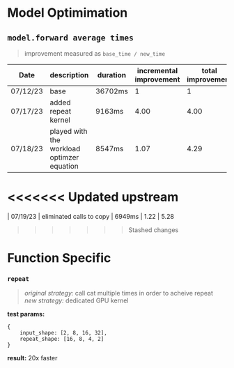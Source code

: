 # Model Optimimation

## `model.forward average times`
> improvement measured as `base_time / new_time`

| Date | description | duration | incremental improvement | total improvement
|----------|---------|--------- | ----------------------- | -----------------
| 07/12/23 | base | 36702ms | 1 | 1
| 07/17/23 | added repeat kernel | 9163ms | 4.00 | 4.00
| 07/18/23 | played with the workload optimzer equation | 8547ms | 1.07 | 4.29
<<<<<<< Updated upstream
=======
| 07/19/23 | eliminated calls to copy | 6949ms | 1.22 | 5.28
>>>>>>> Stashed changes

# Function Specific

### `repeat`
> *original strategy:* call cat multiple times in order to acheive repeat\
> *new strategy:* dedicated GPU kernel

**test params:**
```
{
    input_shape: [2, 8, 16, 32],
    repeat_shape: [16, 8, 4, 2]
}
```

**result:** 20x faster